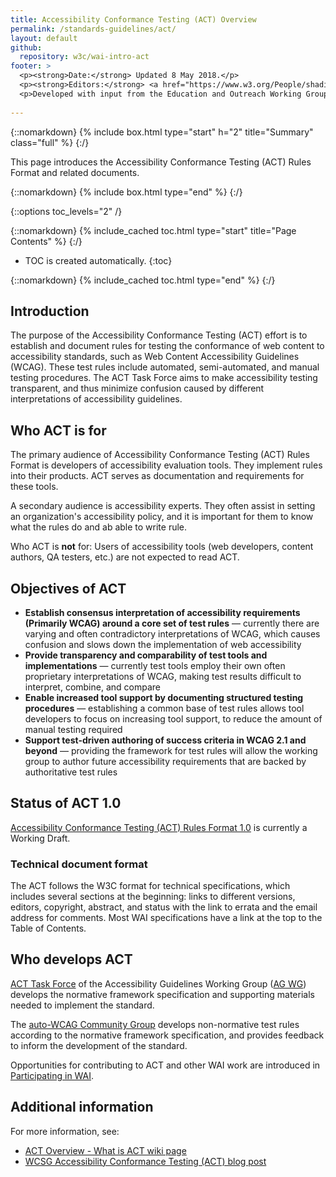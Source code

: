 ```yaml
---
title: Accessibility Conformance Testing (ACT) Overview
permalink: /standards-guidelines/act/
layout: default
github:
  repository: w3c/wai-intro-act
footer: >
  <p><strong>Date:</strong> Updated 8 May 2018.</p>
  <p><strong>Editors:</strong> <a href="https://www.w3.org/People/shadi/">Shadi Abou-Zahra</a> and <a href="http://www.w3.org/People/Shawn/">Shawn Lawton Henry</a>.</p>
  <p>Developed with input from the Education and Outreach Working Group (<a href="http://www.w3.org/WAI/EO/">EOWG</a>) and the <a href=" https://www.w3.org/WAI/GL/task-forces/conformance-testing ">ACT Task Force </a>.</p>
  
---
```



{::nomarkdown}
{% include box.html type="start" h="2" title="Summary" class="full" %}
{:/}

This page introduces the Accessibility Conformance Testing (ACT) Rules Format and related documents.

{::nomarkdown}
{% include box.html type="end" %}
{:/}


{::options toc_levels="2" /}

{::nomarkdown}
{% include_cached toc.html type="start" title="Page Contents" %}
{:/}

-   TOC is created automatically.
{:toc}

{::nomarkdown}
{% include_cached toc.html type="end" %}
{:/}

## Introduction

The purpose of the Accessibility Conformance Testing (ACT) effort is to establish and document rules for testing the conformance of web content to accessibility standards, such as Web Content Accessibility Guidelines (WCAG). These test rules include automated, semi-automated, and manual testing procedures. The ACT Task Force aims to make accessibility testing transparent, and thus minimize confusion caused by different interpretations of accessibility guidelines.

## Who ACT is for

The primary audience of Accessibility Conformance Testing (ACT) Rules Format is developers of accessibility evaluation tools. They implement rules into their products. ACT serves as documentation and requirements for these tools.

A secondary audience is accessibility experts. They often assist in setting an organization's accessibility policy, and it is important for them to know what the rules do and ab able to write rule.

Who ACT is **not** for: Users of accessibility tools (web developers, content authors, QA testers, etc.) are not expected to read ACT.

<!-- ## What is in ACT 1.0 -->

## Objectives of ACT

* **Establish consensus interpretation of accessibility requirements (Primarily WCAG) around a core set of test rules** &mdash; currently there are varying and often contradictory interpretations of WCAG, which causes confusion and slows down the implementation of web accessibility
* **Provide transparency and comparability of test tools and implementations** &mdash; currently test tools employ their own often proprietary interpretations of WCAG, making test results difficult to interpret, combine, and compare
* **Enable increased tool support by documenting structured testing procedures** &mdash; establishing a common base of test rules allows tool developers to focus on increasing tool support, to reduce the amount of manual testing required
* **Support test-driven authoring of success criteria in WCAG 2.1 and beyond** &mdash; providing the framework for test rules will allow the working group to author future accessibility requirements that are backed by authoritative test rules

## Status of ACT 1.0

[Accessibility Conformance Testing (ACT) Rules Format 1.0](https://www.w3.org/TR/act-rules-format/) is currently a Working Draft.

### Technical document format

The ACT follows the W3C format for technical specifications, which includes several sections at the beginning: links to different versions, editors, copyright, abstract, and status with the link to errata and the email address for comments. Most WAI specifications have a link at the top to the Table of Contents.

## Who develops ACT

[ACT Task Force](https://www.w3.org/WAI/GL/task-forces/conformance-testing/) of the Accessibility Guidelines Working Group ([AG WG]( https://www.w3.org/WAI/GL/)) develops the normative framework specification and supporting materials needed to implement the standard.

The [auto-WCAG Community Group](https://www.w3.org/community/auto-wcag/) develops non-normative test rules according to the normative framework specification, and provides feedback to inform the development of the standard.

Opportunities for contributing to ACT and other WAI work are introduced in [Participating in WAI](/WAI/participation).

## Additional information

For more information, see:
* [ACT Overview - What is ACT wiki page](https://www.w3.org/WAI/GL/task-forces/conformance-testing/wiki/ACT_Overview_-_What_is_ACT)
* [WCSG Accessibility Conformance Testing (ACT) blog post](https://www.w3.org/blog/2017/04/wcag-accessibility-conformance-testing-act/)
